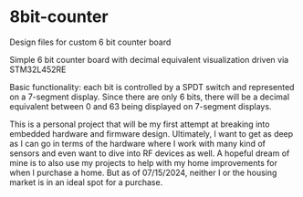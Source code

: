 # 8bit-counter
Design files for custom 6 bit counter board

Simple 6 bit counter board with decimal equivalent visualization driven via STM32L452RE

Basic functionality: each bit is controlled by a SPDT switch and represented on a 7-segment display. Since there are only 6 bits, there will be a decimal equivalent between 0 and 63 being displayed on 7-segment displays.

This is a personal project that will be my first attempt at breaking into embedded hardware and firmware design. Ultimately, I want to get as deep as I can go in terms of the hardware where I work with many kind of sensors and even want to dive into RF devices as well. A hopeful dream of mine is to also use my projects to help with my home improvements for when I purchase a home. But as of 07/15/2024, neither I or the housing market is in an ideal spot for a purchase.